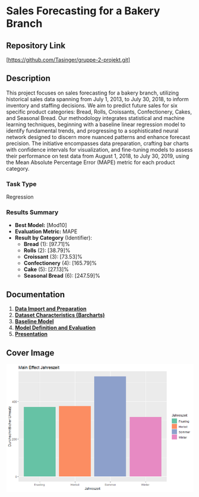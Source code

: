 # Sales Forecasting for a Bakery Branch

## Repository Link

[https://github.com/Tasinger/gruppe-2-projekt.git]

## Description

This project focuses on sales forecasting for a bakery branch, utilizing historical sales data spanning from July 1, 2013, to July 30, 2018, to inform inventory and staffing decisions. We aim to predict future sales for six specific product categories: Bread, Rolls, Croissants, Confectionery, Cakes, and Seasonal Bread. Our methodology integrates statistical and machine learning techniques, beginning with a baseline linear regression model to identify fundamental trends, and progressing to a sophisticated neural network designed to discern more nuanced patterns and enhance forecast precision. The initiative encompasses data preparation, crafting bar charts with confidence intervals for visualization, and fine-tuning models to assess their performance on test data from August 1, 2018, to July 30, 2019, using the Mean Absolute Percentage Error (MAPE) metric for each product category.

### Task Type

Regression

### Results Summary

-   **Best Model:** [Mod10]
-   **Evaluation Metric:** MAPE
-   **Result by Category** (Identifier):
    -   **Bread** (1): [97.71]%
    -   **Rolls** (2): [38.79]%
    -   **Croissant** (3): [73.53]%
    -   **Confectionery** (4): [165.79]%
    -   **Cake** (5): [27.13]%
    -   **Seasonal Bread** (6): [247.59]%

## Documentation

1.  [**Data Import and Preparation**](0_DataPreparation/)
3.  [**Dataset Characteristics (Barcharts)**](1_DatasetCharacteristics/)
4.  [**Baseline Model**](2_BaselineModel/)
5.  [**Model Definition and Evaluation**](3_Model/)
6.  [**Presentation**](4_Presentation/README.md)

## Cover Image

![](CoverImage/cover_image.png)
